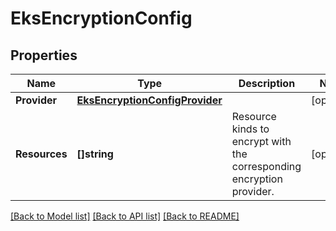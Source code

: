 # EksEncryptionConfig

## Properties

Name | Type | Description | Notes
------------ | ------------- | ------------- | -------------
**Provider** | [**EksEncryptionConfigProvider**](EKSEncryptionConfigProvider.md) |  | [optional] 
**Resources** | **[]string** | Resource kinds to encrypt with the corresponding encryption provider. | [optional] 

[[Back to Model list]](../README.md#documentation-for-models) [[Back to API list]](../README.md#documentation-for-api-endpoints) [[Back to README]](../README.md)


